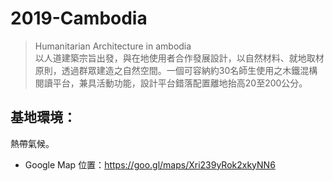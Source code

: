 # 2019-Cambodia
>Humanitarian Architecture in ambodia<br/>
>以人道建築宗旨出發，與在地使用者合作發展設計，以自然材料、就地取材原則，透過群眾建造之自然空間。一個可容納約30名師生使用之木鐵混構閱讀平台，兼具活動功能，設計平台錯落配置離地抬高20至200公分。<br/>

## 基地環境：<br/>
熱帶氣候。<br/>
* Google Map 位置：https://goo.gl/maps/Xri239yRok2xkyNN6 <br/>
